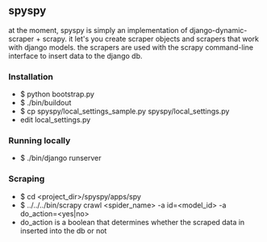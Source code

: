 ## spyspy ##

at the moment, spyspy is simply an implementation of django-dynamic-scraper + scrapy.
it let's you create scraper objects and scrapers that work with django models.
the scrapers are used with the scrapy command-line interface to insert data to the django db.

### Installation ###

* $ python bootstrap.py
* $ ./bin/buildout 
* $ cp spyspy/local_settings_sample.py spyspy/local_settings.py 
* edit local_settings.py 

### Running locally ###
* $ ./bin/django runserver


### Scraping ###

* $ cd  <project_dir>/spyspy/apps/spy
* $ ../../../bin/scrapy crawl <spider_name> -a id=<model_id> -a do_action=<yes|no>
* do_action is a boolean that determines whether the scraped data in inserted into the db or not
